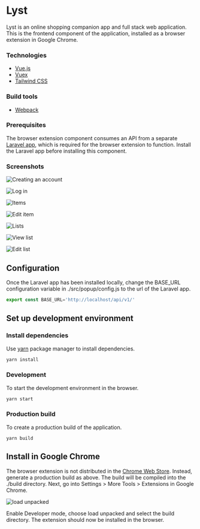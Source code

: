 # Lyst

Lyst is an online shopping companion app and full stack web application. This is the frontend component of the application, installed as a browser extension in Google Chrome.

### Technologies

* [Vue.js](https://vuejs.org/)
* [Vuex](https://vuex.vuejs.org/)
* [Tailwind CSS](https://tailwindcss.com/) 

### Build tools

* [Webpack](https://webpack.js.org/)

### Prerequisites

The browser extension component consumes an API from a separate [Laravel app](https://github.com/r-freeman/lyst), which is required for the browser extension to function. Install the Laravel app before installing this component.


### Screenshots

![Creating an account](https://gentile-garden.s3.amazonaws.com/uploads/2020/03/localhost_8080_.png)

![Log in](https://gentile-garden.s3.amazonaws.com/uploads/2020/03/localhost_8080_-1.png)

![Items](https://gentile-garden.s3.amazonaws.com/uploads/2020/03/localhost_8080_-2.png)

![Edit item](https://gentile-garden.s3.amazonaws.com/uploads/2020/03/localhost_8080_-6.png)

![Lists](https://gentile-garden.s3.amazonaws.com/uploads/2020/03/localhost_8080_-3.png)

![View list](https://gentile-garden.s3.amazonaws.com/uploads/2020/03/localhost_8080_-4.png)

![Edit list](https://gentile-garden.s3.amazonaws.com/uploads/2020/03/localhost_8080_-5.png)

## Configuration

Once the Laravel app has been installed locally, change the BASE_URL configuration variable in ./src/popup/config.js to the url of the Laravel app.

```javascript
export const BASE_URL='http://localhost/api/v1/'
```

## Set up development environment

### Install dependencies

Use [yarn](https://yarnpkg.com/) package manager to install dependencies.

```bash
yarn install
```

### Development

To start the development environment in the browser.

```bash
yarn start
```

### Production build

To create a production build of the application. 

```
yarn build
```

## Install in Google Chrome

The browser extension is not distributed in the [Chrome Web Store](https://chrome.google.com/webstore/category/extensions?). Instead, generate a production build as above. The build will be compiled into the ./build directory. Next, go into Settings > More Tools > Extensions in Google Chrome.

![load unpacked](https://developer.chrome.com/static/images/get_started/load_extension.png)

Enable Developer mode, choose load unpacked and select the build directory. The extension should now be installed in the browser.